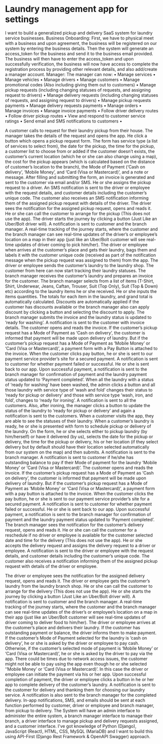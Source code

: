 # Laundry management app for settings

I want to build a generalized pickup and delivery SaaS system for laundry service businesses. 
Business Onboarding:
First, we have to physical meet with a business and upon agreement, the business will be registered on our system by entering the business details. Then the system will generate an access_token for the business and send it to the business email provided.
The business will then have to enter the access_token and upon successfully verification, the business will now have access to complete the registration process by providing other relevant details, and also add/create a manager account.
Manager:
The manager can now:
•	Manage services
•	Manage vehicles
•	Manage drivers
•	Manage customers
•	Manage promotional codes (Also including giving them out to customers)
•	Manage pickup requests (including changing statuses of requests, and assigning request to drivers)
•	Manage delivery requests (including changing statuses of requests, and assigning request to drivers)
•	Manage pickup requests payments
•	Manage delivery requests payments
•	Manage orders
•	Manage invoices
•	Manage invoice payments
•	Follow driver delivery routes
•	Follow driver pickup routes
•	View and respond to customer service ratings
•	Send email and SMS notifications to customers
•	

A customer calls to request for their laundry pickup from their house. The manager takes the details of the request and opens the app. He click a button which opens a pickup request form. The form has service type (a list of services to select from), the date for the pickup, the time for the pickup, a customer list to choose from or added if the customer doesn’t exists, the customer’s current location (which he or she can also change using a map), the cost for the pickup appears (which is calculated based on the distance of customer’s location to the branch), the Mode of Payment (‘Cash on delivery’, ‘Mobile Money’, and ‘Card (Visa or Mastercard)’, and a note or message. After filling and submitting the form, an invoice is generated and sent to the customer via email and/or SMS.
He or she assigns the pickup request to a driver. An SMS notification is sent to the driver or employee with the request details, and customer details including the customer’s unique code. The customer also receives an SMS notification informing them of the assigned pickup request with details of the driver.
The driver sees the notification for the assigned pickup request, opens and reads it. He or she can call the customer to arrange for the pickup (This does not use the app). The driver starts the journey by clicking a button (Just Like an Uber/Bolt driver will). A notification is sent to customer and the branch manager. A real-time tracking of the journey starts, where the customer and the branch manager can see real-time updates of the driver’s or employee’s location on a map in their app (just like an Uber/Bolt customer will see real-time updates of driver coming to pick him/her). The driver or employee when arrives at the customer’s place and gets their laundry, bags them and labels it with the customer unique code (received as part of the notification message when the pickup request was assigned to them) from the app. The driver or employee sends the customer’s laundry to the laundry shop. The customer from here can now start tracking their laundry statuses.
The branch manager receives the customer’s laundry and prepares an invoice for the customer. The branch manager selects from a list of items (T-Shirt, Shirt, Underwear, Jeans, Caftan, Trouser, Suit (Top Only), Suit (Top & Down) etc) according to the laundry items he or she received. He or she inputs the items quantities. The totals for each item in the laundry, and grand total is automatically calculated. Discounts are automatically applied if the customer has discounts available or the branch manager also can apply discount by clicking a button and selecting the discount to apply. The branch manager submits the invoice and the laundry status is updated to ‘ready for washing’. A notification is sent to the customer with invoice details. 
The customer opens and reads the invoice. If the customer’s pickup request has a Mode of Payment as ‘Cash on delivery’, the customer is informed that payment will be made upon delivery of laundry. But if the customer’s pickup request has a Mode of Payment as ‘Mobile Money’ or ‘Card (Visa or Mastercard)’, a payment form with a Pay Button is attached to the invoice. When the customer clicks pay button, he or she is sent to our payment service provider’s site for a secured payment. A notification is sent to customer for whether payment failed or successful. He or she is sent back to our app. Upon successful payment, a notification is sent to the branch manager for confirmation of payment and the laundry payment status updated to ‘Payment completed’.
When all the laundry with a status of ‘ready for washing’ have been washed, the admin clicks a button and all those laundry with service type of ‘wash and fold’ changes their status to ‘ready for pickup or delivery’ and those with service type ‘wash, iron, and fold’, changes to ‘ready for ironing’. A notification is sent to all the customers. Also, after ironing, the manager clicks a button to update the status of the laundry to ‘ready for pickup or delivery’ and again a notification is sent to the customers. When a customer visits the app, they are able to see the statuses of their laundry.
When a customer’s laundry is ready, he or she is presented with form to schedule pickup or delivery of the laundry. On the form, he or she selects either to pickup laundry (by him/herself) or have it delivered (by us), selects the date for the pickup or delivery, the time for the pickup or delivery, his or her location (if they select delivery but by default should have their location selected automatically from our system on the map) and then submits.  A notification is sent to the branch manager. A notification is sent to customer if he/she has outstanding balance to pay if their Mode of payment for the laundry ‘Mobile Money’ or ‘Card (Visa or Mastercard)’.
The customer opens and reads the invoice. If the customer’s pickup request has a Mode of Payment as ‘Cash on delivery’, the customer is informed that payment will be made upon delivery of laundry. But if the customer’s pickup request has a Mode of Payment as ‘Mobile Money’ or ‘Card (Visa or Mastercard)’, a payment form with a pay button is attached to the invoice. When the customer clicks the pay button, he or she is sent to our payment service provider’s site for a secured payment. A notification is sent to customer for whether payment failed or successful. He or she is sent back to our app. Upon successful payment, a notification is sent to the branch manager for confirmation of payment and the laundry payment status updated to ‘Payment completed’.
The branch manager sees the notification for the customer’s delivery request, opens and reads it. He or she can call the customer for a reschedule if no driver or employee is available for the customer selected date and time for the delivery (This does not use the app). He or she accepts the delivery request and assigns the delivery request to a driver or employee. A notification is sent to the driver or employee with the request details, and customer details including the customer’s unique code. The customer also receives a notification informing them of the assigned pickup request with details of the driver or employee.

The driver or employee sees the notification for the assigned delivery request, opens and reads it. The driver or employee gets the customer’s laundry from the laundry branch shop. He or she can call the customer to arrange for the delivery (This does not use the app). He or she starts the journey by clicking a button (Just Like an Uber/Bolt driver will). A notification is sent to customer and the branch manager. A real-time tracking of the journey starts, where the customer and the branch manager can see real-time updates of the driver’s or employee’s location on a map in their app (just like an Uber/Bolt customer will see real-time updates of driver coming to deliver food to him/her). The driver or employee arrives at the customer’s place and delivers their laundry. If the customer has outstanding payment or balance, the driver informs them to make payment. If the customer’s Mode of Payment selected for the laundry is ‘cash on delivery’, he or she is asked by the driver or employee to pay cash. Otherwise, if the customer’s selected mode of payment is ‘Mobile Money’ or ‘Card (Visa or Mastercard)’, he or she is asked by the driver to pay via the app. There could be times due to network access issues, the customer might not be able to pay using the app even though he or she selected ‘‘Mobile Money’ or ‘Card (Visa or Mastercard)’. In this case the driver or employee can initiate the payment via his or her app. Upon successful completion of payment, the driver or employee clicks a button in he or her app to complete delivery of the customer’s laundry. A notification is sent to the customer for delivery and thanking them for choosing our laundry service. A notification is also sent to the branch manager for the completed delivery.
In-app notifications, SMS, and emails should be sent at each function performed by customer, driver or employee and branch manager, from pickup to delivery. 
The System will have an admin interface to administer the entire system, a branch manager interface to manage their branch, a driver interface to manage pickup and delivery requests assigned, and a customer interface. 
I've got knowledge of Python (Django), JavaScript (React), HTML, CSS, MySQL (MariaDB) and I want to build this using API-First (Django Rest Framework & OpenAPI Swagger) approach. 

